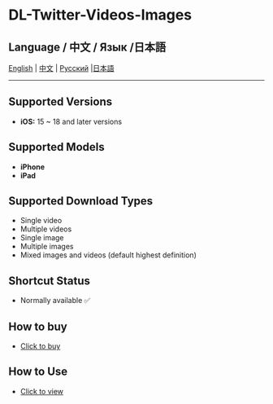 # DL-Twitter-Videos-Images

## Language / 中文 / Язык /日本語

[English](README.md) | [中文](language/README.zh.md) | [Русский](language/README.ru.md) |[日本語](language/README.ja.md)

---
## Supported Versions
- **iOS:** 15 ~ 18 and later versions

## Supported Models
- **iPhone**
- **iPad**

## Supported Download Types
- Single video
- Multiple videos
- Single image
- Multiple images
- Mixed images and videos (default highest definition)

## Shortcut Status
- Normally available ✅

## How to buy
- [Click to buy](https://buymeacoffee.com/suxia/e/301327)

## How to Use
- [Click to view](https://fengguo.pages.dev/pages/twitter-dl)
